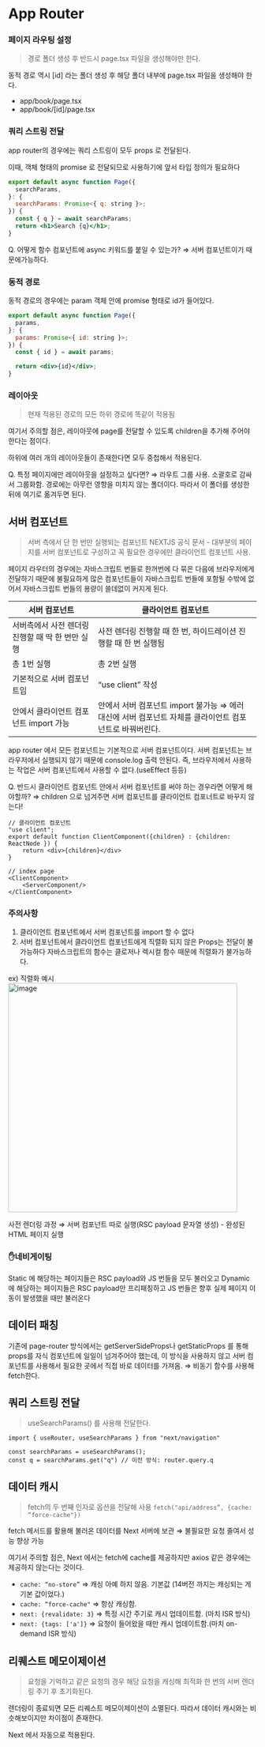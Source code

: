 # App Router

### 페이지 라우팅 설정

> 경로 폴더 생성 후 반드시 page.tsx 파일을 생성해야만 한다.
> 

동적 경로 역시 [id] 라는 폴더 생성 후 해당 폴더 내부에 page.tsx 파일을 생성해야 한다.

- app/book/page.tsx
- app/book/[id]/page.tsx

### 쿼리 스트링 전달

app router의 경우에는 쿼리 스트링이 모두 props 로 전달된다.

이때, 객체 형태의 promise 로 전달되므로 사용하기에 앞서 타입 정의가 필요하다

```jsx
export default async function Page({
  searchParams,
}: {
  searchParams: Promise<{ q: string }>;
}) {
  const { q } = await searchParams;
  return <h1>Search {q}</h1>;
}
```

Q. 어떻게 함수 컴포넌트에 async 키워드를 붙일 수 있는가?
⇒ 서버 컴포넌트이기 때문에가능하다.

### 동적 경로

동적 경로의 경우에는 param 객체 안에 promise 형태로 id가 들어있다.

```jsx
export default async function Page({
  params,
}: {
  params: Promise<{ id: string }>;
}) {
  const { id } = await params;

  return <div>{id}</div>;
}
```

### 레이아웃

> 현재 적용된 경로의 모든 하위 경로에 똑같이 적용됨
> 

여기서 주의할 점은, 레이아웃에 page를 전달할 수 있도록 children을 추가해 주어야 한다는 점이다.

하위에 여러 개의 레이아웃들이 존재한다면 모두 중첩해서 적용된다.

Q. 특정 페이지에만 레이아웃을 설정하고 싶다면? 
⇒ 라우트 그룹 사용. 소괄호로 감싸서 그룹화함. 경로에는 아무런 영향을 미치지 않는 폴더이다. 따라서 이 폴더를 생성한 뒤에 여기로 옮겨두면 된다.

## 서버 컴포넌트

> 서버 측에서 단 한 번만 실행되는 컴포넌트
NEXTJS 공식 문서 - 대부분의 페이지를 서버 컴포넌트로 구성하고 꼭 필요한 경우에만 클라이언트 컴포넌트 사용.
> 

페이지 라우터의 경우에는 자바스크립트 번들로 한꺼번에 다 묶은 다음에 브라우저에게 전달하기 때문에 불필요하게 많은 컴포넌트들이 자바스크립트 번들에 포함될 수밖에 없어서 자바스크립트 번들의 용량이 쓸데없이 커지게 된다.

| 서버 컴포넌트 | 클라이언트 컴포넌트 |
| --- | --- |
| 서버측에서 사전 렌더링 진행할 때 딱 한 번만 실행 | 사전 렌더링 진행할 때 한 번, 하이드레이션 진행할 때 한 번 실행됨 |
| 총 1번 실행 | 총 2번 실행 |
| 기본적으로 서버 컴포넌트임 | “use client” 작성 |
| 안에서 클라이언트 컴포넌트 import 가능 | 안에서 서버 컴포넌트 import 불가능 ⇒ 에러 대신에 서버 컴포넌트 자체를 클라이언트 컴포넌트로 바꿔버린다. |

app router 에서 모든 컴포넌트는 기본적으로 서버 컴포넌트이다.
서버 컴포넌트는 브라우저에서 실행되지 않기 때문에 console.log 출력 안된다.
즉, 브라우저에서 사용하는 작업은 서버 컴포넌트에서 사용할 수 없다.(useEffect 등등)

Q. 반드시 클라이언트 컴포넌트 안에서 서버 컴포넌트를 써야 하는 경우라면 어떻게 해야할까?
⇒ children 으로 넘겨주면 서버 컴포넌트를 클라이언트 컴포너트로 바꾸지 않는다!

```tsx
// 클라이언트 컴포넌트
"use client";
export default function ClientComponent({children} : {children: ReactNode }) {
	return <div>{children}</div>
}

// index page
<ClientComponent>
	<ServerComponent/>
</ClientComponent>
```

### 주의사항

1. 클라이언트 컴포넌트에서 서버 컴포넌트를 import 할 수 없다
2. 서버 컴포넌트에서 클라이언트 컴포넌트에게 직렬화 되지 않은 Props는 전달이 불가능하다
자바스크립트의 함수는 클로저나 렉시컬 함수 때문에 직렬화가 불가능하다.

ex) 직렬화 예시
<img width="464" alt="image" src="https://github.com/user-attachments/assets/c8a35f5e-5e3b-4002-9386-f2c389ebd588" />


사전 렌더링 과정
⇒ 서버 컴포넌트 따로 실행(RSC payload 문자열 생성) - 완성된 HTML 페이지 실행

### ✋네비게이팅

Static 에 해당하는 페이지들은 RSC payload와 JS 번들을 모두 불러오고
Dynamic 에 해당하는 페이지들은 RSC payload만 프리패칭하고 JS 번들은 향후 실제 페이지 이동이 발생했을 때만 불러온다

## 데이터 패칭

기존에 page-router 방식에서는 getServerSideProps나 getStaticProps 를 통해 props를 자식 컴포넌트에 일일이 넘겨주어야 했는데, 이 방식을 사용하지 않고 서버 컴포넌트를 사용해서 필요한 곳에서 직접 바로 데이터를 가져옴.
⇒ 비동기 함수를 사용해 fetch한다.

## 쿼리 스트링 전달

> useSearchParams() 를 사용해 전달한다.
> 

```tsx
import { useRouter, useSearchParams } from "next/navigation"

const searchParams = useSearchParams();
const q = searchParams.get("q") // 이전 방식: router.query.q
```
## 데이터 캐시

> fetch의 두 번째 인자로 옵션을 전달해 사용
`fetch("api/address”, {cache: “force-cache"})`
> 

fetch 메서드를 활용해 불러온 데이터를 Next 서버에 보관
⇒ 불필요한 요청 줄여서 성능 향상 가능

여기서 주의할 점은, Next 에서는 fetch에 cache를 제공하지만 axios 같은 경우에는 제공하지 않는다는 것이다.

- `cache: “no-store”` ⇒ 캐싱 아예 하지 않음. 기본값 (14버전 까지는 캐싱되는 게 기본 값이었다.)
- `cache: “force-cache"` ⇒ 항상 캐싱함.
- `next: {revalidate: 3}` ⇒ 특정 시간 주기로 캐시 업데이트함. (마치 ISR 방식)
- `next: {tags: ['a']}` ⇒ 요청이 들어왔을 때만 캐시 업데이트함.(마치 on-demand ISR 방식)

## 리퀘스트 메모이제이션

> 요청을 기억하고 같은 요청의 경우 해당 요청을 캐싱해 최적화
한 번의 서버 렌더링 주기 후 초기화된다.
> 

렌더링이 종료되면 모든 리퀘스트 메모이제이션이 소멸된다.
따라서 데이터 캐시와는 비슷해보이지만 차이점이 존재한다.

Next 에서 자동으로 적용된다.
